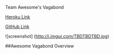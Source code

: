 Team Awesome's Vagabond

[Heroku Link](https://www.TBD.com)

[GitHub Link](https://github.com/anonym0us3/vagabond/)

![screenshot]
(http://i.imgur.com/TBDTBDTBD.jpg)



##Awesome Vagabond Overview